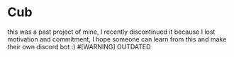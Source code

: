 # Cub

this was a past project of mine, I recently discontinued it because I lost motivation and commitment,
I hope someone can learn from this and make their own discord bot
:)
#[WARNING] OUTDATED
